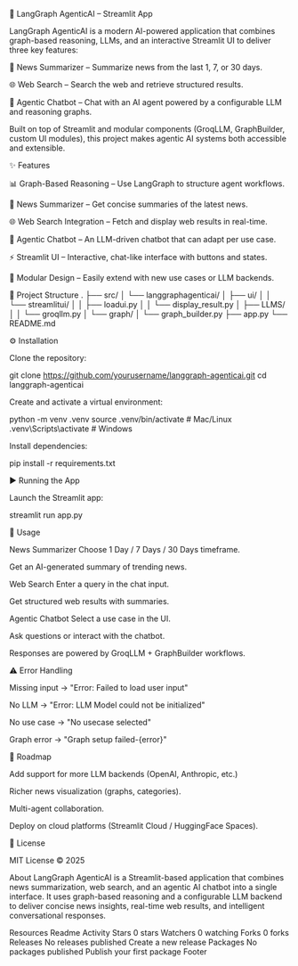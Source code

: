 🌟 LangGraph AgenticAI – Streamlit App

LangGraph AgenticAI is a modern AI-powered application that combines graph-based reasoning, LLMs, and an interactive Streamlit UI to deliver three key features:

📰 News Summarizer – Summarize news from the last 1, 7, or 30 days.

🌐 Web Search – Search the web and retrieve structured results.

🤖 Agentic Chatbot – Chat with an AI agent powered by a configurable LLM and reasoning graphs.

Built on top of Streamlit and modular components (GroqLLM, GraphBuilder, custom UI modules), this project makes agentic AI systems both accessible and extensible.

✨ Features

📊 Graph-Based Reasoning – Use LangGraph to structure agent workflows.

📰 News Summarizer – Get concise summaries of the latest news.

🌐 Web Search Integration – Fetch and display web results in real-time.

🤖 Agentic Chatbot – An LLM-driven chatbot that can adapt per use case.

⚡ Streamlit UI – Interactive, chat-like interface with buttons and states.

🔧 Modular Design – Easily extend with new use cases or LLM backends.

📂 Project Structure . ├── src/ │ └── langgraphagenticai/ │ ├── ui/ │ │ └── streamlitui/ │ │ ├── loadui.py │ │ └── display_result.py │ ├── LLMS/ │ │ └── groqllm.py │ └── graph/ │ └── graph_builder.py ├── app.py └── README.md

⚙️ Installation

Clone the repository:

git clone https://github.com/yourusername/langgraph-agenticai.git cd langgraph-agenticai

Create and activate a virtual environment:

python -m venv .venv source .venv/bin/activate # Mac/Linux .venv\Scripts\activate # Windows

Install dependencies:

pip install -r requirements.txt

▶️ Running the App

Launch the Streamlit app:

streamlit run app.py

📝 Usage

News Summarizer
Choose 1 Day / 7 Days / 30 Days timeframe.

Get an AI-generated summary of trending news.

Web Search
Enter a query in the chat input.

Get structured web results with summaries.

Agentic Chatbot
Select a use case in the UI.

Ask questions or interact with the chatbot.

Responses are powered by GroqLLM + GraphBuilder workflows.

⚠️ Error Handling

Missing input → "Error: Failed to load user input"

No LLM → "Error: LLM Model could not be initialized"

No use case → "No usecase selected"

Graph error → "Graph setup failed-{error}"

🚀 Roadmap

Add support for more LLM backends (OpenAI, Anthropic, etc.)

Richer news visualization (graphs, categories).

Multi-agent collaboration.

Deploy on cloud platforms (Streamlit Cloud / HuggingFace Spaces).

📖 License

MIT License © 2025

About
LangGraph AgenticAI is a Streamlit-based application that combines news summarization, web search, and an agentic AI chatbot into a single interface. It uses graph-based reasoning and a configurable LLM backend to deliver concise news insights, real-time web results, and intelligent conversational responses.

Resources
 Readme
 Activity
Stars
 0 stars
Watchers
 0 watching
Forks
 0 forks
Releases
No releases published
Create a new release
Packages
No packages published
Publish your first package
Footer

